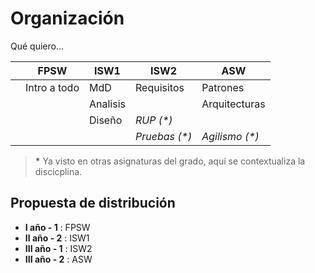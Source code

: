 # Organización

Qué quiero...

||FPSW|ISW1|ISW2|ASW
|-|-|-|-|-
||Intro a todo  |MdD        |Requisitos           |Patrones
||              |Analisis   |              |Arquitecturas
||              |Diseño     |*RUP (\*)*
||              |           |*Pruebas (\*)*       |*Agilismo (\*)*

 > **\*** Ya visto en otras asignaturas del grado, aquí se contextualiza la discicplina.

 ## Propuesta de distribución

* **I año - 1** : FPSW
* **II año - 2** : ISW1
* **III año - 1** : ISW2
* **III año - 2** : ASW
